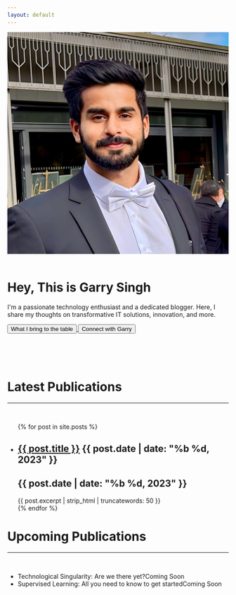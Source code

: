 ```yaml
---
layout: default
---
```


<head>
  <!-- Other head elements -->
  <link rel="stylesheet" type="text/css" href="{{ '/assets/style/main.css' | relative_url }}">
  <link rel="stylesheet" href="https://cdnjs.cloudflare.com/ajax/libs/font-awesome/5.15.3/css/all.min.css">
</head>

<body>
<div class="intro">
  <img class="profile-image" src="/assets/images/logo.jpg" alt="Your Picture">
  <br><br>
  <h1>Hey, This is Garry Singh</h1>
  <p>
    I'm a passionate technology enthusiast and a dedicated blogger. Here, I share my thoughts on transformative IT solutions, innovation, and more.
  </p>
</div>
<div>
    <a href="/about">
      <button class="button">
        <i class="fas fa-cogs icon"></i> 
        What I bring to the table
      </button>
    </a>
    <a href="https://www.linkedin.com/in/singhgarry/">
      <button class="button">
        <i class="fab fa-linkedin-in icon"></i> 
        Connect with Garry
      </button>
    </a>
	<!--<a href="mailto:garry.singh@intelsoft.ca?subject=Hiring%20Inquiry:%20Garry%20Singh%20Blog">
      <button class="button">
        <i class="fas fa-envelope icon"></i>
        Hire Garry
      </button>
    </a>-->
</div>
  
<br><br><br>

<div class="blog-posts">
  <!-- Latest Publications -->
  <h1 class="publications-title">Latest Publications</h1>
  <hr>
  <br>
  <ul> <!-- Remove list-style bullets -->
    {% for post in site.posts %}
      <li>
        <!--<img class="img-responsive" src="/assets/images/{{ post.name | remove: '.markdown' }}.jpg" alt="Image Description">-->
        <h2><a href="{{ post.url }}">{{ post.title }}</a> <span class="post-date">{{ post.date | date: "%b %d, 2023" }}</span></h2> <!-- Add post date -->
		<h2><span class="post-date-mob">{{ post.date | date: "%b %d, 2023" }}</span></h2>
        {{ post.excerpt | strip_html | truncatewords: 50 }} <!-- Shorten excerpt to 20 words -->
      </li>
    {% endfor %}
  </ul>
  
  <!-- Upcoming Publications -->
  <h1 class="publications-title">Upcoming Publications</h1>
    <hr>
  <br>
  <ul class="upcoming-publications-list">
    <li>Technological Singularity: Are we there yet?<span class="coming-soon-tag">Coming Soon</span></li>
    <li>Supervised Learning: All you need to know to get started<span class="coming-soon-tag">Coming Soon</span></li>
  </ul>
</div>
</body>
